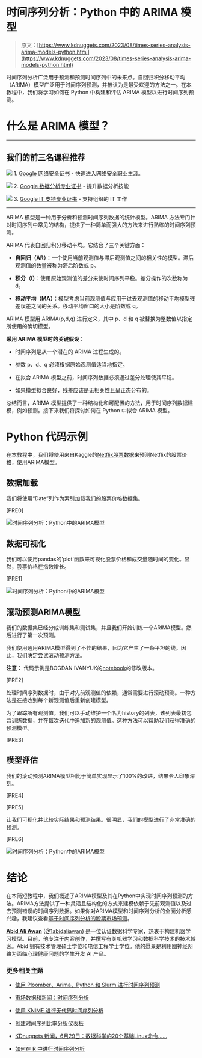 # 时间序列分析：Python 中的 ARIMA 模型

> 原文：[https://www.kdnuggets.com/2023/08/times-series-analysis-arima-models-python.html](https://www.kdnuggets.com/2023/08/times-series-analysis-arima-models-python.html)

时间序列分析广泛用于预测和预测时间序列中的未来点。自回归积分移动平均（ARIMA）模型广泛用于时间序列预测，并被认为是最受欢迎的方法之一。在本教程中，我们将学习如何在 Python 中构建和评估 ARIMA 模型以进行时间序列预测。

# 什么是 ARIMA 模型？

* * *

## 我们的前三名课程推荐

![](../Images/0244c01ba9267c002ef39d4907e0b8fb.png) 1\. [Google 网络安全证书](https://www.kdnuggets.com/google-cybersecurity) - 快速进入网络安全职业生涯。

![](../Images/e225c49c3c91745821c8c0368bf04711.png) 2\. [Google 数据分析专业证书](https://www.kdnuggets.com/google-data-analytics) - 提升数据分析技能

![](../Images/0244c01ba9267c002ef39d4907e0b8fb.png) 3\. [Google IT 支持专业证书](https://www.kdnuggets.com/google-itsupport) - 支持组织的 IT 工作

* * *

ARIMA 模型是一种用于分析和预测时间序列数据的统计模型。ARIMA 方法专门针对时间序列中常见的结构，提供了一种简单而强大的方法来进行熟练的时间序列预测。

ARIMA 代表自回归积分移动平均。它结合了三个关键方面：

+   **自回归（AR）**：一个使用当前观测值与滞后观测值之间的相关性的模型。滞后观测值的数量被称为滞后阶数或 p。

+   **积分（I）**：使用原始观测值的差分来使时间序列平稳。差分操作的次数称为 d。

+   **移动平均（MA）**：模型考虑当前观测值与应用于过去观测值的移动平均模型残差误差之间的关系。移动平均窗口的大小是阶数或 q。

ARIMA 模型用 ARIMA(p,d,q) 进行定义，其中 p、d 和 q 被替换为整数值以指定所使用的确切模型。

**采用 ARIMA 模型时的关键假设：**

+   时间序列是从一个潜在的 ARIMA 过程生成的。

+   参数 p、d、q 必须根据原始观测值适当地指定。

+   在拟合 ARIMA 模型之前，时间序列数据必须通过差分处理使其平稳。

+   如果模型拟合良好，残差应该是无相关性且呈正态分布的。

总结而言，ARIMA 模型提供了一种结构化和可配置的方法，用于时间序列数据建模，例如预测。接下来我们将探讨如何在 Python 中拟合 ARIMA 模型。

# Python 代码示例

在本教程中，我们将使用来自Kaggle的[Netflix股票数据](https://www.kaggle.com/datasets/kalilurrahman/netflix-stock-data-live-and-latest)来预测Netflix的股票价格，使用ARIMA模型。

## 数据加载

我们将使用“Date”列作为索引加载我们的股票价格数据集。

[PRE0]

![时间序列分析：Python中的ARIMA模型](../Images/45c613ce2720f21ecdc32e2c936dabcd.png)

## 数据可视化

我们可以使用pandas的'plot'函数来可视化股票价格和成交量随时间的变化。显然，股票价格在指数增长。

[PRE1]

![时间序列分析：Python中的ARIMA模型](../Images/2935f68cac64230c4f58e3577f7e0735.png)

## 滚动预测ARIMA模型

我们的数据集已经分成训练集和测试集，并且我们开始训练一个ARIMA模型。然后进行了第一次预测。

我们使用通用ARIMA模型得到了不佳的结果，因为它产生了一条平坦的线。因此，我们决定尝试滚动预测方法。

**注意：** 代码示例是BOGDAN IVANYUK的[notebook](https://www.kaggle.com/code/bogdanbaraban/ar-arima-lstm#ARIMA-model)的修改版本。

[PRE2]

处理时间序列数据时，由于对先前观测值的依赖，通常需要进行滚动预测。一种方法是在接收到每个新观测值后重新创建模型。

为了跟踪所有观测值，我们可以手动维护一个名为history的列表，该列表最初包含训练数据，并在每次迭代中追加新的观测值。这种方法可以帮助我们获得准确的预测模型。

[PRE3]

## 模型评估

我们的滚动预测ARIMA模型相比于简单实现显示了100%的改进，结果令人印象深刻。

[PRE4]

[PRE5]

让我们可视化并比较实际结果和预测结果。很明显，我们的模型进行了非常准确的预测。

[PRE6]

![时间序列分析：Python中的ARIMA模型](../Images/07908ed7c232efb467982449a7642896.png)

# 结论

在本简短教程中，我们概述了ARIMA模型及其在Python中实现时间序列预测的方法。ARIMA方法提供了一种灵活且结构化的方式来建模依赖于先前观测值以及过去预测错误的时间序列数据。如果你对ARIMA模型和时间序列分析的全面分析感兴趣，我建议查看[基于时间序列分析的股票市场预测](/2020/01/stock-market-forecasting-time-series-analysis.html)。

**[Abid Ali Awan](https://www.polywork.com/kingabzpro)** ([@1abidaliawan](https://www.linkedin.com/in/1abidaliawan/)) 是一位认证数据科学专家，热衷于构建机器学习模型。目前，他专注于内容创作，并撰写有关机器学习和数据科学技术的技术博客。Abid 拥有技术管理硕士学位和电信工程学士学位。他的愿景是利用图神经网络为面临心理健康问题的学生开发 AI 产品。

### 更多相关主题

+   [使用 Ploomber、Arima、Python 和 Slurm 进行时间序列预测](https://www.kdnuggets.com/2022/03/time-series-forecasting-ploomber-arima-python-slurm.html)

+   [市场数据和新闻：时间序列分析](https://www.kdnuggets.com/2022/06/market-data-news-time-series-analysis.html)

+   [使用 KNIME 进行无代码时间序列分析](https://www.kdnuggets.com/2022/10/packt-codeless-time-series-analysis-knime.html)

+   [创建时间序列比率分析仪表板](https://www.kdnuggets.com/2023/06/wolfer-create-time-series-ratio-analysis-dashboard.html)

+   [KDnuggets 新闻，6月29日：数据科学的20个基础Linux命令……](https://www.kdnuggets.com/2022/n26.html)

+   [如何在 R 中进行时间序列分析](https://www.kdnuggets.com/how-to-conduct-time-series-analysis-in-r)
